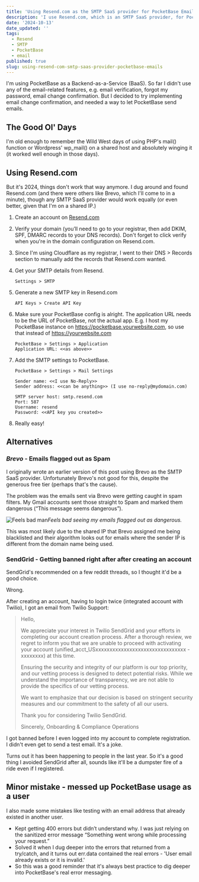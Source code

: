 ```yaml
---
title: 'Using Resend.com as the SMTP SaaS provider for PocketBase Emails'
description: 'I use Resend.com, which is an SMTP SaaS provider, for PocketBase emails.'
date: '2024-10-13'
date_updated: ''
tags:
  - Resend
  - SMTP
  - PocketBase
  - email
published: true
slug: using-resend-com-smtp-saas-provider-pocketbase-emails
---
```


I'm using PocketBase as a Backend-as-a-Service (BaaS). So far I didn't use any of the email-related features, e.g. email verification, forgot my password, email change confirmation. But I decided to try implementing email change confirmation, and needed a way to let PocketBase send emails.

## The Good Ol' Days

I'm old enough to remember the Wild West days of using PHP's mail() function or Wordpress' wp_mail() on a shared host and absolutely winging it (it worked well enough in those days).

## Using Resend.com

But it's 2024, things don't work that way anymore. I dug around and found Resend.com (and there were others like Brevo, which I'll come to in a minute), though any SMTP SaaS provider would work equally (or even better, given that I'm on a shared IP.)

1. Create an account on [Resend.com](https://resend.com/)

2. Verify your domain (you’ll need to go to your registrar, then add DKIM, SPF, DMARC records to your DNS records). Don't forget to click verify when you're in the domain configuration on Resend.com.

3. Since I'm using Cloudflare as my registrar, I went to their DNS > Records section to manually add the records that Resend.com wanted.

4. Get your SMTP details from Resend.

   ```text
   Settings > SMTP
   ```

5. Generate a new SMTP key in Resend.com

   ```text
   API Keys > Create API Key
   ```

6. Make sure your PocketBase config is alright. The application URL needs to be the URL of PocketBase, not the actual app. E.g. I host my PocketBase instance on https://pocketbase.yourwebsite.com, so use that instead of https://yourwebsite.com

   ```text
   PocketBase > Settings > Application
   Application URL: <<as above>>
   ```

7. Add the SMTP settings to PocketBase.

   ```text
   PocketBase > Settings > Mail Settings

   Sender name: <<I use No-Reply>>
   Sender address: <<can be anything>> (I use no-reply@mydomain.com)

   SMTP server host: smtp.resend.com
   Port: 587
   Username: resend
   Password: <<API key you created>>
   ```

8. Really easy!

## Alternatives

### _Brevo_ - Emails flagged out as Spam

I originally wrote an earlier version of this post using Brevo as the SMTP SaaS provider. Unfortunately Brevo's not good for this, despite the generous free tier (perhaps that's the cause).

The problem was the emails sent via Brevo were getting caught in spam filters. My Gmail accounts sent those straight to Spam and marked them dangerous (“This message seems dangerous”).

![Feels bad man](/suspicious-screenshot.webp)_Feels bad seeing my emails flagged out as dangerous._

This was most likely due to the shared IP that Brevo assigned me being blacklisted and their algorithm looks out for emails where the sender IP is different from the domain name being used.

### SendGrid - Getting banned right after after creating an account

SendGrid's recommended on a few reddit threads, so I thought it'd be a good choice.

Wrong.

After creating an account, having to login twice (integrated account with Twilio), I got an email from Twilio Support:

> Hello,
>
> We appreciate your interest in Twilio SendGrid and your efforts in completing our account creation process. After a thorough review, we regret to inform you that we are unable to proceed with activating your account (unified_acct_USxxxxxxxxxxxxxxxxxxxxxxxxxxxxxxxx - xxxxxxxx) at this time.
>
> Ensuring the security and integrity of our platform is our top priority, and our vetting process is designed to detect potential risks. While we understand the importance of transparency, we are not able to provide the specifics of our vetting process.
>
> We want to emphasize that our decision is based on stringent security measures and our commitment to the safety of all our users.
>
> Thank you for considering Twilio SendGrid.
>
> Sincerely,
> Onboarding & Compliance Operations

I got banned before I even logged into my account to complete registration. I didn't even get to send a test email. It's a joke.

Turns out it has been happening to people in the last year. So it's a good thing I avoided SendGrid after all, sounds like it'll be a dumpster fire of a ride even if I registered.

## Minor mistake - messed up PocketBase usage as a user

I also made some mistakes like testing with an email address that already existed in another user.

- Kept getting 400 errors but didn’t understand why. I was just relying on the sanitized error message “Something went wrong while processing your request.”
- Solved it when I dug deeper into the errors that returned from a try/catch, and it turns out err.data contained the real errors - 'User email already exists or it is invalid.'
- So this was a good reminder that it's always best practice to dig deeper into PocketBase's real error messaging.
